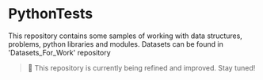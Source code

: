 # PythonTests

This repository contains some samples of working with data structures, problems, python libraries and modules. 
Datasets can be found in 'Datasets_For_Work' repository

> 🚧 This repository is currently being refined and improved. Stay tuned!
